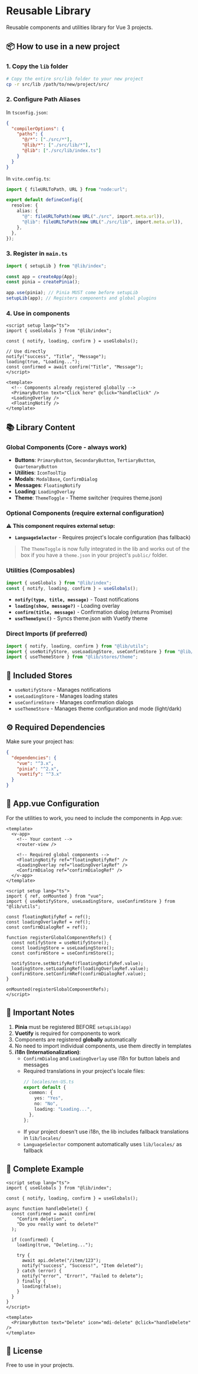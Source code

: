 # Reusable Library

Reusable components and utilities library for Vue 3 projects.

## 📦 How to use in a new project

### 1. Copy the `lib` folder

```bash
# Copy the entire src/lib folder to your new project
cp -r src/lib /path/to/new/project/src/
```

### 2. Configure Path Aliases

In `tsconfig.json`:

```json
{
  "compilerOptions": {
    "paths": {
      "@/*": ["./src/*"],
      "@lib/*": ["./src/lib/*"],
      "@lib": ["./src/lib/index.ts"]
    }
  }
}
```

In `vite.config.ts`:

```typescript
import { fileURLToPath, URL } from "node:url";

export default defineConfig({
  resolve: {
    alias: {
      "@": fileURLToPath(new URL("./src", import.meta.url)),
      "@lib": fileURLToPath(new URL("./src/lib", import.meta.url)),
    },
  },
});
```

### 3. Register in `main.ts`

```typescript
import { setupLib } from "@lib/index";

const app = createApp(App);
const pinia = createPinia();

app.use(pinia); // Pinia MUST come before setupLib
setupLib(app); // Registers components and global plugins
```

### 4. Use in components

```vue
<script setup lang="ts">
import { useGlobals } from "@lib/index";

const { notify, loading, confirm } = useGlobals();

// Use directly
notify("success", "Title", "Message");
loading(true, "Loading...");
const confirmed = await confirm("Title", "Message");
</script>

<template>
  <!-- Components already registered globally -->
  <PrimaryButton text="Click here" @click="handleClick" />
  <LoadingOverlay />
  <FloatingNotify />
</template>
```

## 📚 Library Content

### Global Components (Core - always work)

- **Buttons**: `PrimaryButton`, `SecondaryButton`, `TertiaryButton`, `QuartenaryButton`
- **Utilities**: `IconToolTip`
- **Modals**: `ModalBase`, `ConfirmDialog`
- **Messages**: `FloatingNotify`
- **Loading**: `LoadingOverlay`
- **Theme**: `ThemeToggle` - Theme switcher (requires theme.json)

### Optional Components (require external configuration)

⚠️ **This component requires external setup:**

- **`LanguageSelector`** - Requires project's locale configuration (has fallback)

> The `ThemeToggle` is now fully integrated in the lib and works out of the box if you have a `theme.json` in your project's `public/` folder.

### Utilities (Composables)

```typescript
import { useGlobals } from "@lib/index";
const { notify, loading, confirm } = useGlobals();
```

- **`notify(type, title, message)`** - Toast notifications
- **`loading(show, message?)`** - Loading overlay
- **`confirm(title, message)`** - Confirmation dialog (returns Promise<boolean>)
- **`useThemeSync()`** - Syncs theme.json with Vuetify theme

### Direct Imports (if preferred)

```typescript
import { notify, loading, confirm } from "@lib/utils";
import { useNotifyStore, useLoadingStore, useConfirmStore } from "@lib/utils";
import { useThemeStore } from "@lib/stores/theme";
```

## 🎯 Included Stores

- `useNotifyStore` - Manages notifications
- `useLoadingStore` - Manages loading states
- `useConfirmStore` - Manages confirmation dialogs
- `useThemeStore` - Manages theme configuration and mode (light/dark)

## ⚙️ Required Dependencies

Make sure your project has:

```json
{
  "dependencies": {
    "vue": "^3.x",
    "pinia": "^2.x",
    "vuetify": "^3.x"
  }
}
```

## 🔧 App.vue Configuration

For the utilities to work, you need to include the components in App.vue:

```vue
<template>
  <v-app>
    <!-- Your content -->
    <router-view />

    <!-- Required global components -->
    <FloatingNotify ref="floatingNotifyRef" />
    <LoadingOverlay ref="loadingOverlayRef" />
    <ConfirmDialog ref="confirmDialogRef" />
  </v-app>
</template>

<script setup lang="ts">
import { ref, onMounted } from "vue";
import { useNotifyStore, useLoadingStore, useConfirmStore } from "@lib/utils";

const floatingNotifyRef = ref();
const loadingOverlayRef = ref();
const confirmDialogRef = ref();

function registerGlobalComponentRefs() {
  const notifyStore = useNotifyStore();
  const loadingStore = useLoadingStore();
  const confirmStore = useConfirmStore();

  notifyStore.setNotifyRef(floatingNotifyRef.value);
  loadingStore.setLoadingRef(loadingOverlayRef.value);
  confirmStore.setConfirmRef(confirmDialogRef.value);
}

onMounted(registerGlobalComponentRefs);
</script>
```

## 📝 Important Notes

1. **Pinia** must be registered BEFORE `setupLib(app)`
2. **Vuetify** is required for components to work
3. Components are registered **globally** automatically
4. No need to import individual components, use them directly in templates
5. **i18n (Internationalization)**:
   - `ConfirmDialog` and `LoadingOverlay` use i18n for button labels and messages
   - Required translations in your project's locale files:
     ```typescript
     // locales/en-US.ts
     export default {
       common: {
         yes: "Yes",
         no: "No",
         loading: "Loading...",
       },
     };
     ```
   - If your project doesn't use i18n, the lib includes fallback translations in `lib/locales/`
   - `LanguageSelector` component automatically uses `lib/locales/` as fallback

## 🚀 Complete Example

```vue
<script setup lang="ts">
import { useGlobals } from "@lib/index";

const { notify, loading, confirm } = useGlobals();

async function handleDelete() {
  const confirmed = await confirm(
    "Confirm deletion",
    "Do you really want to delete?"
  );

  if (confirmed) {
    loading(true, "Deleting...");

    try {
      await api.delete("/item/123");
      notify("success", "Success!", "Item deleted");
    } catch (error) {
      notify("error", "Error!", "Failed to delete");
    } finally {
      loading(false);
    }
  }
}
</script>

<template>
  <PrimaryButton text="Delete" icon="mdi-delete" @click="handleDelete" />
</template>
```

## 📄 License

Free to use in your projects.
